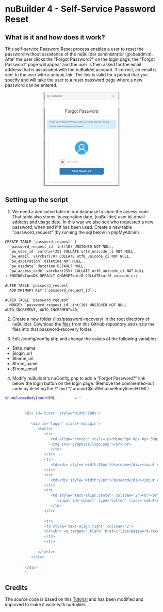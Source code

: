 # nuBuilder 4 - Self-Service Password Reset 

## What is it and how does it work?

This self-service Password Reset process enables a user to reset the password without assistance of the nuBuilder administrator (globeadmin).
After the user clicks the "Forgot Password?" on the login page, the "Forgot Password" page will appear and the user is then asked for the email address that is associated with the nuBuilder account. 
If correct, an email is sent to the user with a unique link. The link is valid for a period that you specify and will take the user to a reset password page where a new password can be entered.

<p align="center">
  <img src="screenshots/02_forgot_password_enter_email.png" width="250">
</p>

## Setting up the script

1) We need a dedicated table in our database to store the access code. 
That table also stores its expiration date, (nuBuilder) user id, email address and usage date.
In this way we also see who requested a new password, when and if it has been used.
Create a new table "password_request" (by running the sql below in phpMyAdmin).

```mysql
CREATE TABLE `password_request` (
  `password_request_id` int(10) UNSIGNED NOT NULL,
  `pw_user_id` varchar(25) COLLATE utf8_unicode_ci NOT NULL,
  `pw_email` varchar(70) COLLATE utf8_unicode_ci NOT NULL,
  `pw_expiration` datetime NOT NULL,
  `pw_usedate` datetime DEFAULT NULL,
  `pw_access_code` varchar(255) COLLATE utf8_unicode_ci NOT NULL
) ENGINE=InnoDB DEFAULT CHARSET=utf8 COLLATE=utf8_unicode_ci;

ALTER TABLE `password_request`
  ADD PRIMARY KEY (`password_request_id`);

ALTER TABLE `password_request`
  MODIFY `password_request_id` int(10) UNSIGNED NOT NULL AUTO_INCREMENT, AUTO_INCREMENT=40;
```

2. Create a new folder /libs/password-recovery/ in the root directory of nuBuilder.
Download the [files](https://github.com/smalos/nubuilder-password-recovery/archive/master.zip) from this GitHub repository and unzip the files into that password-recovery folder.

3.  Edit /config/config.php and change the values of the following variables:
- $site_name
- $login_url
- $home_url
- $from_name
- $from_email

4. Modify nuBuilder's nuConfig.php to add a "Forgot Password?" link below the login button on the login page.
(Remove the commented-out code by deleting the /* and */ around $nuWelcomeBodyInnerHTML)


```php
$nuWelcomeBodyInnerHTML         = "
   
   
         <div id='outer' style='width:100%'>

            <div id='login' class='nuLogin'>
               <table>
                  <tr>
                     <td align='center' style='padding:0px 0px 0px 33px; text-align:center;'>
                     <img src='graphics/logo.png'><br><br>
                     </td>
                  </tr>
                  <tr>
                     <td><div style='width:90px'>Username</div><input class='nuLoginInput' id='nuusername'/><br><br></td>
                  </tr>
                  <tr>
                     <td><div style='width:90px'>Password</div><input class='nuLoginInput' id='nupassword' type='password'  onkeypress='nuSubmit(event)'/><br></td>
                  </tr>
                  <tr>
                     <td style='text-align:center' colspan='2'><br><br>
                        <input id='submit' type='button' class='nuButton' onclick='nuLoginRequest()' value='Log in '/>
                     </td>
                  </tr>
                  
                  <tr>
                  <td style='text-align:right' colspan='2'>
                  <br><br> <a target='_blank' href=\"libs/password-recovery\forgot_password.php\" style=\"color: #667;\">Forgot Password?</a>
                  </td>
                  </tr>

               </table>
            </div>
            
         </div>
         ";
```
## Credits

The source code is based on this [Tutorial](https://www.codeofaninja.com/2013/03/php-login-script.html) and
has been modified and improved to make it work with nuBuilder.

